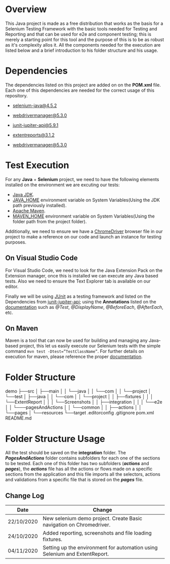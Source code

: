 # Overview

This Java project is made as a free distribution that works as the basis for a Selenium Testing Framework with the basic tools needed for Testing and Reporting and that can be used for e2e and component testing; this is merely a starting point for this tool and the purpose of this is to be as robust as it's complexity allos it. All the components needed for the execution are listed below and a brief introduction to his folder structure and his usage.

# Dependencies

The dependencies listed on this project are added on on the **POM.xml** file. Each one of this dependencies are needed for the correct usage of this repository.

- selenium-java@4.5.2

- webdrivermanager@5.3.0

- junit-jupiter-api@5.9.1

- extentreports@3.1.2

- webdrivermanager@5.3.0


# Test Execution
For any **Java** + **Selenium** project, we need to have the following elements installed on the environment we are excuting our tests:

 - [Java JDK](https://www.oracle.com/java/technologies/downloads/).
 - [JAVA_HOME](https://www.java.com/en/download/help/path.html) environment variable on System Variables(Using the JDK path previously installed).
 - [Apache Maven](https://maven.apache.org/install.html).
 - [MAVEN_HOME](https://www.javatpoint.com/how-to-install-maven) environment variable on System Variables(Using the folder path from the project folder).

Additionally, we need to ensure we have a [ChromeDriver](https://chromedriver.chromium.org/) browser file in our project to make a reference on our code and launch an instance for testing purposes.

## On Visual Studio Code

For Visual Studio Code, we need to look for the Java Extension Pack on the Extension manager, once this is installed we can execute any Java based tests. Also we need to ensure the Text Explorer tab is available on our editor. 

Finally we will be using [JUnit](https://junit.org/junit5/) as a testing framework and listed on the Dependencies from [junit-jupiter-api](https://mvnrepository.com/artifact/org.junit.jupiter/junit-jupiter-api); using the **Annotations** listed on the [documentation](https://junit.org/junit5/docs/current/user-guide/) such as *@Test*, *@DisplayName*, *@BeforeEach*, *@AfterEach*, etc.

## On Maven

Maven is a tool that can now be used for building and managing any Java-based project, this let us easily execute our Selenium tests with the simple command `mvn test -Dtest=”TestClassName”`. For further details on execution for maven, please reference the proper [documentation](https://maven.apache.org/surefire/maven-surefire-plugin/examples/single-test.html).

# Folder Structure

demo
    ├──src
    │   ├──main
    │   │   └──java
    │   │       └──com
    │   │           └──project
    │   └──test
    │       ├──java
    │       │   └──com
    │       │       └──project
    │       │           ├──fixtures
    │       │           │   └──ExtentReport
    │       │           │       └──Screenshots
    │       │           ├──integration
    │       │           │   └──e2e
    │       │           └───pagesAndActions
    │       │               └──common
    │       │                   ├──actions
    │       │                   └──pages
    │       └──resources
    └──target
.editorconfig
.gitignore
pom.xml
README.md



# Folder Structure Usage

All the test should be saved on the **integration** folder. The ***PagesAndActions*** folder contains subfolders for each one of the sections to be tested. Each one of this folder has two subfolders (***actions*** and ***pages***), the ***actions*** file has all the actions or flows made on a specific sections from the application and this file imports all the selectors, actions and validations from a specific file that is stored on the ***pages*** file.


## Change Log

|Date                           |Change                                                        |
|-------------------------------|--------------------------------------------------------------|
|22/10/2020                     |New selenium demo project. Create Basic navigation on Chromedriver.
|24/10/2020                     |Added reporting, screenshots and file loading fixtures.              |
|04/11/2020                     |Setting up the environment for automation using Selenium and ExtentReport.                  |
